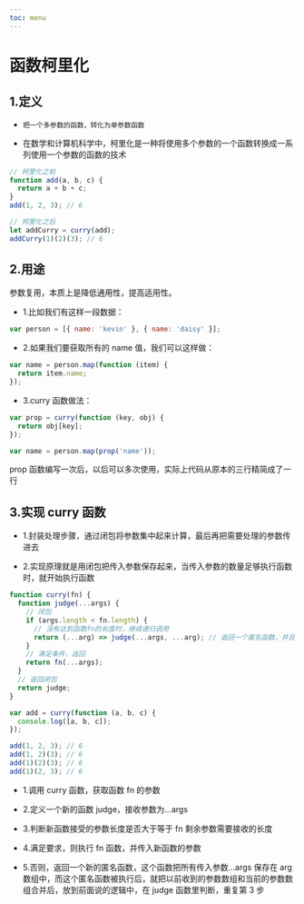 ```yaml
---
toc: menu
---
```


# 函数柯里化

## 1.定义

- `把一个多参数的函数，转化为单参数函数`

- 在数学和计算机科学中，柯里化是一种将使用多个参数的一个函数转换成一系列使用一个参数的函数的技术

```js
// 柯里化之前
function add(a, b, c) {
  return a + b + c;
}
add(1, 2, 3); // 6

// 柯里化之后
let addCurry = curry(add);
addCurry(1)(2)(3); // 6
```

## 2.用途

参数复用，本质上是降低通用性，提高适用性。

- 1.比如我们有这样一段数据：

```js
var person = [{ name: 'kevin' }, { name: 'daisy' }];
```

- 2.如果我们要获取所有的 name 值，我们可以这样做：

```js
var name = person.map(function (item) {
  return item.name;
});
```

- 3.curry 函数做法：

```js
var prop = curry(function (key, obj) {
  return obj[key];
});

var name = person.map(prop('name'));
```

prop 函数编写一次后，以后可以多次使用，实际上代码从原本的三行精简成了一行

## 3.实现 curry 函数

- 1.封装处理步骤，通过闭包将参数集中起来计算，最后再把需要处理的参数传进去

- 2.实现原理就是用闭包把传入参数保存起来，当传入参数的数量足够执行函数时，就开始执行函数

```js
function curry(fn) {
  function judge(...args) {
    // 闭包
    if (args.length < fn.length) {
      // 没有达到函数fn的长度时，继续递归调用
      return (...arg) => judge(...args, ...arg); // 返回一个匿名函数，并且把之前的参数也传入
    }
    // 满足条件，返回
    return fn(...args);
  }
  // 返回闭包
  return judge;
}

var add = curry(function (a, b, c) {
  console.log([a, b, c]);
});

add(1, 2, 3); // 6
add(1, 2)(3); // 6
add(1)(2)(3); // 6
add(1)(2, 3); // 6
```

- 1.调用 curry 函数，获取函数 fn 的参数

- 2.定义一个新的函数 judge，接收参数为...args

- 3.判断新函数接受的参数长度是否大于等于 fn 剩余参数需要接收的长度

- 4.满足要求，则执行 fn 函数，并传入新函数的参数

- 5.否则，返回一个新的匿名函数，这个函数把所有传入参数...args 保存在 arg 数组中，而这个匿名函数被执行后，就把以前收到的参数数组和当前的参数数组合并后，放到前面说的逻辑中，在 judge 函数里判断，重复第 3 步
